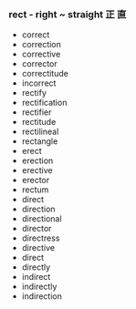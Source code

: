 ### rect - right ~ straight 正 直


- correct
- correction
- corrective
- corrector
- correctitude
- incorrect
- rectify
- rectification
- rectifier
- rectitude
- rectilineal
- rectangle
- erect
- erection
- erective
- erector
- rectum
- direct
- direction
- directional
- director
- directress
- directive
- direct
- directly
- indirect
- indirectly
- indirection